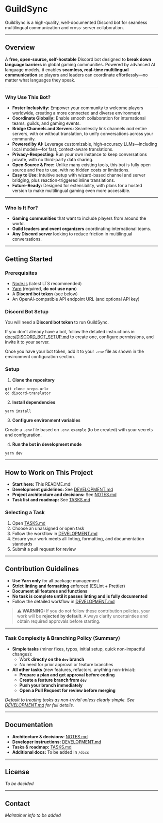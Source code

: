 # GuildSync

GuildSync is a high-quality, well-documented Discord bot for seamless multilingual communication and cross-server collaboration.

---

## Overview

A **free, open-source, self-hostable** Discord bot designed to **break down language barriers** in global gaming communities. Powered by advanced AI language models, it enables **seamless, real-time multilingual communication** so players and leaders can coordinate effortlessly—no matter what languages they speak.

---

### Why Use This Bot?

- **Foster Inclusivity:** Empower your community to welcome players worldwide, creating a more connected and diverse environment.
- **Coordinate Globally:** Enable smooth collaboration for international teams, guilds, and gaming events.
- **Bridge Channels and Servers:** Seamlessly link channels *and* entire servers, with or without translation, to unify conversations across your community.
- **Powered by AI:** Leverage customizable, high-accuracy LLMs—including local models—for fast, context-aware translations.
- **Privacy-Respecting:** Run your own instance to keep conversations private, with no third-party data sharing.
- **Open Source & Free:** Unlike many existing tools, this bot is fully open source and free to use, with no hidden costs or limitations.
- **Easy to Use:** Intuitive setup with wizard-based channel and server bridging, plus reaction-triggered inline translations.
- **Future-Ready:** Designed for extensibility, with plans for a hosted version to make multilingual gaming even more accessible.

---

### Who Is It For?

- **Gaming communities** that want to include players from around the world.
- **Guild leaders and event organizers** coordinating international teams.
- **Any Discord server** looking to reduce friction in multilingual conversations.

---

## Getting Started

### Prerequisites

- [Node.js](https://nodejs.org/) (latest LTS recommended)
- [Yarn](https://yarnpkg.com/) (required, **do not use npm**)
- A **Discord bot token** (see below)
- An OpenAI-compatible API endpoint URL (and optional API key)

### Discord Bot Setup

You will need a **Discord bot token** to run GuildSync.

If you don't already have a bot, follow the detailed instructions in [docs/DISCORD_BOT_SETUP.md](./docs/DISCORD_BOT_SETUP.md) to create one, configure permissions, and invite it to your server.

Once you have your bot token, add it to your `.env` file as shown in the environment configuration section.

### Setup

1. **Clone the repository**

```
git clone <repo-url>
cd discord-translator
```

2. **Install dependencies**

```
yarn install
```

3. **Configure environment variables**

Create a `.env` file based on `.env.example` (to be created) with your secrets and configuration.

4. **Run the bot in development mode**

```
yarn dev
```

---

## How to Work on This Project

- **Start here:** This README.md
- **Development guidelines:** See [DEVELOPMENT.md](./DEVELOPMENT.md)
- **Project architecture and decisions:** See [NOTES.md](./NOTES.md)
- **Task list and roadmap:** See [TASKS.md](./TASKS.md)

### Selecting a Task

1. Open [TASKS.md](./TASKS.md)
2. Choose an unassigned or open task
3. Follow the workflow in [DEVELOPMENT.md](./DEVELOPMENT.md)
4. Ensure your work meets all linting, formatting, and documentation standards
5. Submit a pull request for review

---

## Contribution Guidelines

- **Use Yarn only** for all package management
- **Strict linting and formatting** enforced (ESLint + Prettier)
- **Document all features and functions**
- **No task is complete until it passes linting and is fully documented**
- Follow the detailed workflow in [DEVELOPMENT.md](./DEVELOPMENT.md)

> **⚠️ WARNING:** If you do not follow these contribution policies, your work will be **rejected by default**. Always clarify uncertainties and obtain required approvals before starting.

---

### Task Complexity & Branching Policy (Summary)

- **Simple tasks** (minor fixes, typos, initial setup, quick non-impactful changes):
  - Work **directly on the `dev` branch**
  - No need for prior approval or feature branches
- **All other tasks** (new features, refactors, anything non-trivial):
  - **Prepare a plan and get approval before coding**
  - **Create a feature branch from `dev`**
  - **Push your branch immediately**
  - **Open a Pull Request for review before merging**

_Default to treating tasks as non-trivial unless clearly simple. See [DEVELOPMENT.md](./DEVELOPMENT.md) for full details._

---

## Documentation

- **Architecture & decisions:** [NOTES.md](./NOTES.md)
- **Developer instructions:** [DEVELOPMENT.md](./DEVELOPMENT.md)
- **Tasks & roadmap:** [TASKS.md](./TASKS.md)
- **Additional docs:** To be added in `/docs`

---

## License

_To be decided_

---

## Contact

_Maintainer info to be added_